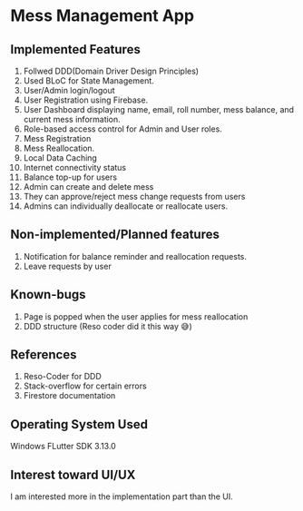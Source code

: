 # Mess Management App

## Implemented Features
1. Follwed DDD(Domain Driver Design Principles)
2. Used BLoC for State Management.
3. User/Admin login/logout
4. User Registration using Firebase.
5. User Dashboard displaying name, email, roll number, mess balance, and current mess information.
6. Role-based access control for Admin and User roles.
7. Mess Registration
8. Mess Reallocation.
9. Local Data Caching
10. Internet connectivity status
11. Balance top-up for users
12. Admin can create and delete mess
13. They can approve/reject mess change requests from users
14. Admins can individually deallocate or reallocate users. 


## Non-implemented/Planned features
1. Notification for balance reminder and reallocation requests.
2. Leave requests by user

## Known-bugs
1. Page is popped when the user applies for mess reallocation
2. DDD structure (Reso coder did it this way :sweat_smile:)

## References
1. Reso-Coder for DDD
2. Stack-overflow for certain errors
3. Firestore documentation

## Operating System Used
Windows
FLutter SDK 3.13.0

## Interest toward UI/UX
I am interested more in the implementation part than the UI.

